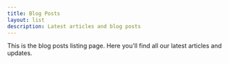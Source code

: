```yaml
---
title: Blog Posts
layout: list
description: Latest articles and blog posts
---
```


This is the blog posts listing page. Here you'll find all our latest articles and updates. 